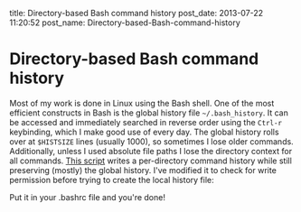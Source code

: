 title: Directory-based Bash command history
post_date: 2013-07-22 11:20:52
post_name: Directory-based-Bash-command-history

# Directory-based Bash command history

Most of my work is done in Linux using the Bash shell. One of the most efficient 
constructs in Bash is the global history file `~/.bash_history`. It can be accessed 
and immediately searched in reverse order using the `Ctrl-r` keybinding, which I make 
good use of every day. The global history rolls over at `$HISTSIZE` lines (usually 
1000), so sometimes I lose older commands. Additionally, unless I used absolute file paths 
I lose the directory context for all commands. [This script](http://ecloud.org/index.php?title=Eternal_plus_per-directory_bash_history) 
writes a per-directory command history while still preserving (mostly) the global history. 
I've modified it to check for write permission before trying to create the local history file:

<script src="https://gist.github.com/mdshw5/8710121.js"></script>

Put it in your .bashrc file and you're done!